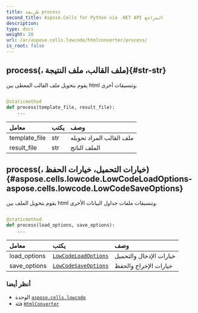 ```yaml
---
title: طريقة process
second_title: Aspose.Cells for Python via .NET API المراجع
description:
type: docs
weight: 20
url: /ar/aspose.cells.lowcode/htmlconverter/process/
is_root: false
---
```

##  process(، ملف القالب، ملف النتيجة){#str-str}
يقوم بتحويل ملف القالب المعطى بين html وتنسيقات أخرى.



```python

@staticmethod
def process(template_file, result_file):
    ...
```


| معامل| يكتب| وصف|
| :- | :- | :- |
| template_file | str | ملف القالب المراد تحويله|
| result_file | str | الملف الناتج|


##  process(، خيارات التحميل، خيارات الحفظ){#aspose.cells.lowcode.LowCodeLoadOptions-aspose.cells.lowcode.LowCodeSaveOptions}
يقوم بتحويل الملف بين html وتنسيقات ملفات جداول البيانات الأخرى.



```python

@staticmethod
def process(load_options, save_options):
    ...
```


| معامل| يكتب| وصف|
| :- | :- | :- |
| load_options | [`LowCodeLoadOptions`](/cells/python-net/ar/aspose.cells.lowcode/lowcodeloadoptions) | خيارات الإدخال والتحميل|
| save_options | [`LowCodeSaveOptions`](/cells/python-net/ar/aspose.cells.lowcode/lowcodesaveoptions) | خيارات الإخراج والحفظ|



###  أنظر أيضا
* الوحدة [`aspose.cells.lowcode`](../../)
* فئة [`HtmlConverter`](/cells/python-net/ar/aspose.cells.lowcode/htmlconverter)
